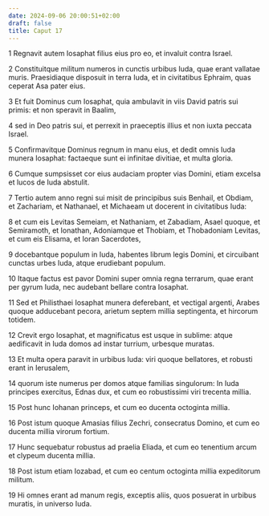 ```yaml
---
date: 2024-09-06 20:00:51+02:00
draft: false
title: Caput 17
---
```





1 Regnavit autem Iosaphat filius eius pro eo, et invaluit contra Israel.

2 Constituitque militum numeros in cunctis urbibus Iuda, quae erant vallatae muris. Praesidiaque disposuit in terra Iuda, et in civitatibus Ephraim, quas ceperat Asa pater eius.

3 Et fuit Dominus cum Iosaphat, quia ambulavit in viis David patris sui primis: et non speravit in Baalim,

4 sed in Deo patris sui, et perrexit in praeceptis illius et non iuxta peccata Israel.

5 Confirmavitque Dominus regnum in manu eius, et dedit omnis Iuda munera Iosaphat: factaeque sunt ei infinitae divitiae, et multa gloria.

6 Cumque sumpsisset cor eius audaciam propter vias Domini, etiam excelsa et lucos de Iuda abstulit.

7 Tertio autem anno regni sui misit de principibus suis Benhail, et Obdiam, et Zachariam, et Nathanael, et Michaeam ut docerent in civitatibus Iuda:

8 et cum eis Levitas Semeiam, et Nathaniam, et Zabadiam, Asael quoque, et Semiramoth, et Ionathan, Adoniamque et Thobiam, et Thobadoniam Levitas, et cum eis Elisama, et Ioran Sacerdotes,

9 docebantque populum in Iuda, habentes librum legis Domini, et circuibant cunctas urbes Iuda, atque erudiebant populum.

10 Itaque factus est pavor Domini super omnia regna terrarum, quae erant per gyrum Iuda, nec audebant bellare contra Iosaphat.

11 Sed et Philisthaei Iosaphat munera deferebant, et vectigal argenti, Arabes quoque adducebant pecora, arietum septem millia septingenta, et hircorum totidem.

12 Crevit ergo Iosaphat, et magnificatus est usque in sublime: atque aedificavit in Iuda domos ad instar turrium, urbesque muratas.

13 Et multa opera paravit in urbibus Iuda: viri quoque bellatores, et robusti erant in Ierusalem,

14 quorum iste numerus per domos atque familias singulorum: In Iuda principes exercitus, Ednas dux, et cum eo robustissimi viri trecenta millia.

15 Post hunc Iohanan princeps, et cum eo ducenta octoginta millia.

16 Post istum quoque Amasias filius Zechri, consecratus Domino, et cum eo ducenta millia virorum fortium.

17 Hunc sequebatur robustus ad praelia Eliada, et cum eo tenentium arcum et clypeum ducenta millia.

18 Post istum etiam Iozabad, et cum eo centum octoginta millia expeditorum militum.

19 Hi omnes erant ad manum regis, exceptis aliis, quos posuerat in urbibus muratis, in universo Iuda.

